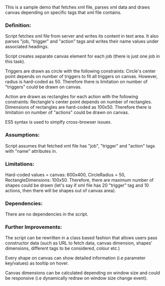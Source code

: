 This is a sample demo that fetches xml file, parses xml data and draws canvas depending on specific tags that xml file contains.

<h3> Definition: </h3>
Script fetches xml file from server and writes its content in text area. It also parses "job, "trigger" and "action" tags and writes their name values under associated headings. 

Script creates separate canvas element for each job (there is just one job in this task).

Triggers are drawn as circle with the following constraints:
	Circle's center point depends on number of triggers to fit all triggers on canvas. However, radius is hard-coded as 50. Therefore there is limitation on number of "triggers" could be drawn on canvas.

Action are drawn as rectangles for each action with the following constraints:
	Rectangle's center point depends on number of rectangles. Dimensions of rectangles are hard-coded as 100x50. Therefore there is limitation on number of "actions" could be drawn on canvas.

ES5 syntax is used to simplfy cross-browser issues.

<h3> Assumptions: </h3>

Script assumes that fetched xml file has "job", "trigger" and  "action" tags with "name" attributes in.


<h3> Limitations: </h3>

Hard-coded values = canvas: 600x400, CircleRadius = 50, RectangleDimensions: 100x50. Therefore, there are maximum number of shapes could be drawn (let's say if xml file has 20 "trigger" tag and 10 actions, then there will be shapes out of canvas area).

<h3> Dependencies: </h3>
There are no dependencies in the script.

<h3> Further Improvements: </h3>
The script can be rewritten in a class based fashion that allows users pass constructor data (such as URL to fetch data, canvas dimension, shapes' dimensions, different tags to be considered, colour etc.)

Every shape on canvas can show detailed information (i.e parameter key/values) as tooltip on hover. 

Canvas dimensions can be calculated depending on window size and could be responsive (i.e dynamically redraw on window size change event).